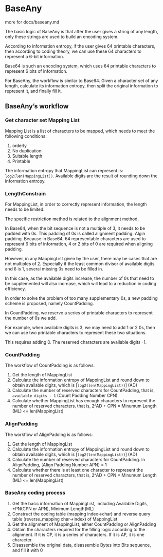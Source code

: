 
# BaseAny

more for docs/baseany.md

The basic logic of BaseAny is that after the user gives a string of any length, only these strings are used to build an encoding system.

According to information entropy, if the user gives 64 printable characters, then according to coding theory, we can use these 64 characters to represent a 6-bit information.

Base64 is such an encoding system, which uses 64 printable characters to represent 6 bits of information.

For BaseAny, the workflow is similar to Base64. Given a character set of any length, calculate its information entropy, then split the original information to represent it, and finally fill it.

## BaseAny’s workflow

### Get character set Mapping List
Mapping List is a list of characters to be mapped, which needs to meet the following conditions:

1. orderly
2. No duplication
3. Suitable length
4. Printable

The information entropy that MappingList can represent is: `log2(len(MappingList))`. Available digits are the result of rounding down the information entropy.

### LengthConstrain

For MappingList, in order to correctly represent information, the length needs to be limited.

The specific restriction method is related to the alignment method.

In Base64, when the bit sequence is not a multiple of 3, it needs to be padded with 0s. This padding of 0s is called alignment padding. Algin padding. Because in Base64, 64 representable characters are used to represent 6 bits of information, 4 or 2 bits of 0 are required when aligning padding.

However, in any MappingList given by the user, there may be cases that are not multiples of 2. Especially if the least common divisor of available digits and 8 is 1, several missing 0s need to be filled in.

In this case, as the available digits increase, the number of 0s that need to be supplemented will also increase, which will lead to a reduction in coding efficiency.

In order to solve the problem of too many supplementary 0s, a new padding scheme is proposed, namely CountPadding.

In CountPadding, we reserve a series of printable characters to represent the number of 0s we add.

For example, when available digits is 3, we may need to add 1 or 2 0s, then we can use two printable characters to represent these two situations.

This requires adding 0. The reserved characters are available digits -1.

### CountPadding

The workflow of CountPadding is as follows:

1. Get the length of MappingList
2. Calculate the information entropy of MappingList and round down to obtain available digits, which is [`log2(len(MappingList))`] (AD)
3. Calculate the number of reserved characters for CountPadding, that is, `available digits - 1` (Count Padding Number CPN)
4. Calculate whether MappingList has enough characters to represent the number of reserved characters, that is, 2^AD + CPN = Minumum Length (ML) <= len(MappingList)

### AlignPadding

The workflow of AlignPadding is as follows:
1. Get the length of MappingList
2. Calculate the information entropy of MappingList and round down to obtain available digits, which is [`log2(len(MappingList))`] (AD)
3. Calculate the number of reserved characters for CountPadding. In AlignPadding, (Align Padding Number APN) = 1
4. Calculate whether there is at least one character to represent the number of reserved characters, that is, 2^AD + CPN = Minumum Length (ML) <= len(MappingList)

### BaseAny coding process

1. Get the basic information of MappingList, including Available Digits, *PN(CPN or APN), Minimum Length(ML)
2. Construct the coding table (mapping index->char) and reverse query table (reverse_mapping char->index) of MappingList
3. Get the alignment of MappingList, either CountPadding or AlignPadding
4. Obtain the characters required for the filling logic according to the alignment. If it is CP, it is a series of characters. If it is AP, it is one character.
5. Disassemble the original data, disassemble Bytes into Bits sequence, and fill it with 0